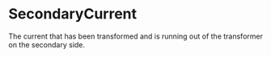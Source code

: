 SecondaryCurrent
================

The current that has been transformed and is running out of the transformer on the secondary side.
